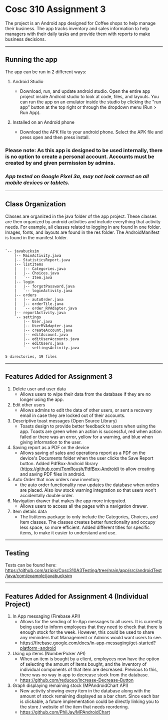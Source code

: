# Cosc 310 Assignment 3

The project is an Android app designed for Coffee shops to help manage their business. The app tracks inventory and sales information to help managers with their daily tasks and provide them with reports to make business decisions.

---

## Running the app

The app can be run in 2 different ways:  

1. Android Studio

    - Download, run, and update android studio. Open the entire app project inside Android studio to look at code, files, and layouts. You can run the app on an emulator inside the studio by clicking the "run app" button at the top right or through the dropdown menu (Run > Run App).  
    
1. Installed on an Android phone

    - Download the APK file to your android phone. Select the APK file and press open and then press install.


### Please note: As this app is designed to be used internally, there is no option to create a personal account. Accounts must be created by and given permission by admins.
### *App tested on Google Pixel 3a, may not look correct on all mobile devices or tablets.*

---

## Class Organization

Classes are organized in the java folder of the app project. These classes are then organized by android activities and include everything that activity needs. For example, all classes related to logging in are found in one folder. Images, fonts, and layouts are found in the res folder. The AndroidManifest is found in the manifest folder.

~~~

`-- javabucksim
    |-- MainActivity.java
    |-- StatisticsReport.java
    |-- listItems
    |   |-- Categories.java
    |   |-- Choices.java
    |   `-- Item.java
    |-- login
    |   |-- forgotPassword.java
    |   `-- loginActivity.java
    |-- orders
    |   |-- autoOrder.java
    |   |-- orderTile.java
    |   `-- order_RVAdapter.java
    |-- reportActivity.java
    `-- settings
        |-- User.java
        |-- UserRVAdapter.java
        |-- createAccount.java
        |-- editAccount.java
        |-- editUserAccounts.java
        |-- editUsers.java
        `-- settingsActivity.java

5 directories, 19 files
~~~


---

## Features Added for Assignment 3

1. Delete user and user data
    - Allows users to wipe their data from the database if they are no longer using the app.
1. Edit other users
    - Allows admins to edit the data of other users, or sent a recovery email in case they are locked out of their accounts.
1. Descriptive toast messages (Open Source Library)
    - Toasts design to provide better feedback to users when using the app. Toasts are green when an action is successful, red when action failed or there was an error, yellow for a warning, and blue when giving information to the user.
1. Saving report as a PDF on the device
    - Allows saving of sales and operations report as a PDF on the device's Documents folder when the user clicks the Save Report button. Added PdfBox-Android library (https://github.com/TomRoush/PdfBox-Android) to allow creating and saving PDF files in android.
1. Auto Order that now orders now inventory
   - the auto order functionality now updates the database when orders are placed. Also low stock warning integration so that users won't accidentally     double order. 
1. Navigation drawer that makes the app more integrated.
   - Allows users to access all the pages with a navigation drawer.
1. Item details data
   - The listitems package to only include the Categories, Choices, and Item classes. The classes creates better functionality and occupy less space, so more efficient. Added different titles for specific items, to make it easier to understand and use.
   
---
## Testing

Tests can be found here: https://github.com/azipis/Cosc310A3Testing/tree/main/app/src/androidTest/java/com/example/javabucksim

---

## Features Added for Assignment 4 (Individual Project)

1. In App messaging (Firebase API)
    - Allows for the sending of In-App messages to all users. It is currently being used to inform employees that they need to check that there is enough stock for the week. However, this could be used to share any reminders that Management or Admins would want users to see.
    - <https://firebase.google.com/docs/in-app-messaging/get-started?platform=android>
1. Using up items (NumberPicker API)
    - When an item is bought by a client, employees now have the option of selecting the amount of items bought, and the inventory of individual components of that item are decreased. Previous to this, there was no way in app to decrease stock from the database.
    - <https://github.com/reduouo/Increase-Decrease-Button>
1. Graph displaying remaining stock (MPAndroidChart API)
    - New activity showing every item in the database along with the amount of stock remaining displayed as a bar chart. Since each bar is clickable, a future implementation could be directly linking you to the store / website of the item that needs reordering.
    - <https://github.com/PhilJay/MPAndroidChart>

